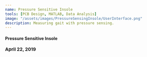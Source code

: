 ```yaml
---
name: Pressure Sensitive Insole
tools: [PCB Design, MATLAB, Data Analysis]
image: "/assets/images/PressureSensingInsole/UserInterface.png"
description: Measuring gait with pressure sensing.
---
```

#### <b>Pressure Sensitive Insole<b>
<p style="font-size:15px; padding: 0 0 1em 0;">April 22, 2019</p>


